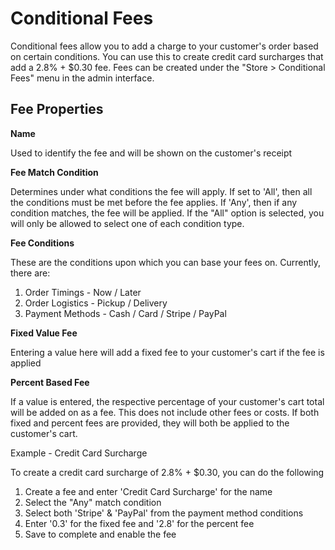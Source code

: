 # Conditional Fees



Conditional fees allow you to add a charge to your customer's order based on certain conditions. You can use this to create credit card surcharges that add a 2.8% + $0.30 fee. Fees can be created under the "Store &gt; Conditional Fees" menu in the admin interface.

## **Fee Properties**

**Name**

Used to identify the fee and will be shown on the customer's receipt

**Fee Match Condition**

Determines under what conditions the fee will apply. If set to 'All', then all the conditions must be met before the fee applies. If 'Any', then if any condition matches, the fee will be applied. If the "All" option is selected, you will only be allowed to select one of each condition type.

**Fee Conditions**

These are the conditions upon which you can base your fees on. Currently, there are:

1. Order Timings - Now / Later
2. Order Logistics - Pickup / Delivery
3. Payment Methods - Cash / Card / Stripe / PayPal

**Fixed Value Fee**

Entering a value here will add a fixed fee to your customer's cart if the fee is applied

**Percent Based Fee**

If a value is entered, the respective percentage of your customer's cart total will be added on as a fee. This does not include other fees or costs. If both fixed and percent fees are provided, they will both be applied to the customer's cart.

Example - Credit Card Surcharge

To create a credit card surcharge of 2.8% + $0.30, you can do the following

1. Create a fee and enter 'Credit Card Surcharge' for the name
2. Select the "Any" match condition
3. Select both 'Stripe' & 'PayPal' from the payment method conditions
4. Enter '0.3' for the fixed fee and '2.8' for the percent fee
5. Save to complete and enable the fee

